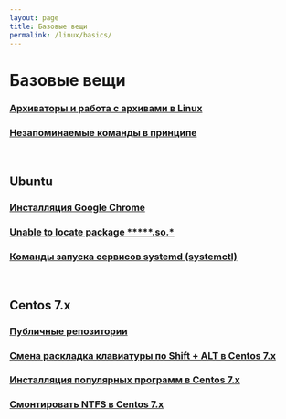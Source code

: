 ```yaml
---
layout: page
title: Базовые вещи
permalink: /linux/basics/
---
```


# Базовые вещи


### [Архиваторы и работа с архивами в Linux](/linux/basics/archives/)

### [Незапоминаемые команды в принципе](/linux/basics/commands/)


<br/>

## Ubuntu

### [Инсталляция Google Chrome](/linux/basics/ubuntu/chrome/)

### [Unable to locate package *****.so.*](/linux/basics/ubuntu/Install-package-for-missing-libraries/)


### [Команды запуска сервисов systemd (systemctl)](/linux/basics/systemctl/)


<br/>

## Centos 7.x

### [Публичные репозитории](/linux/basics/centos/7/repos/)

### [Смена раскладка клавиатуры по Shift + ALT в Centos 7.x](/linux/basics/centos/7/keyboard-switch-by-shift-and-alt/)

### [Инсталляция популярных программ в Centos 7.x](/linux/basics/centos/7/install-popular-programms/)

### [Смонтировать NTFS в Centos 7.x](/linux/basics/centos/7/mount-ntfs/)
